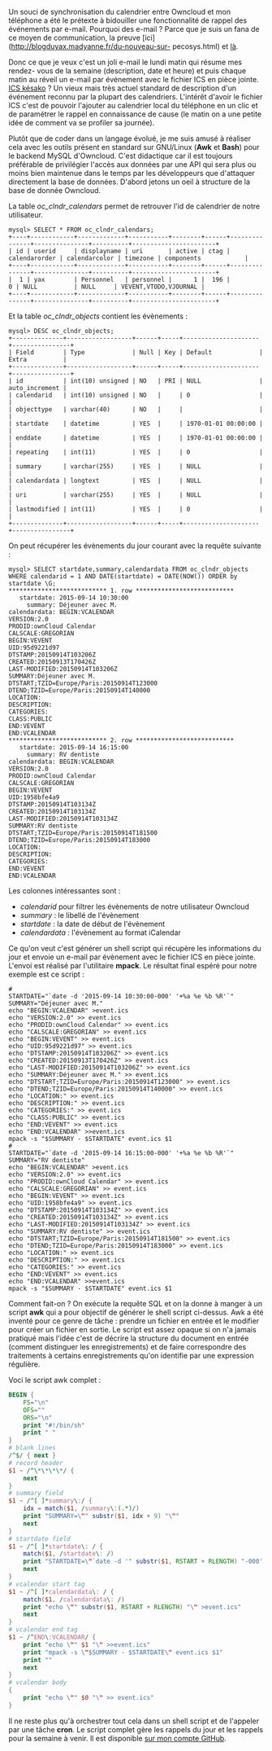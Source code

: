 <!-- title: Jouons avec Awk, Bash et Owncloud -->
<!-- category: GNU/Linux -->
<!-- tag: planet -->

Un souci de synchronisation du calendrier entre Owncloud et mon téléphone a
été le prétexte à bidouiller une fonctionnalité de rappel des événements par
e-mail.<!-- more --> Pourquoi des e-mail ? Parce que je suis un fana de ce moyen de
communication, la preuve [ici](http://blogduyax.madyanne.fr/du-nouveau-sur-
pecosys.html) et [là](http://blogduyax.madyanne.fr/srmail.html).

Donc ce que je veux c'est un joli e-mail le lundi matin qui résume mes rendez-
vous de la semaine (description, date et heure) et puis chaque matin au réveil
un e-mail par événement avec le fichier ICS en pièce jointe. [ICS
késako](https://fr.wikipedia.org/wiki/ICalendar) ? Un vieux mais très actuel
standard de description d'un événement reconnu par la plupart des calendriers.
L'intérêt d'avoir le fichier ICS c'est de pouvoir l'ajouter au calendrier
local du téléphone en un clic et de paramétrer le rappel en connaissance de
cause (le matin on a une petite idée de comment va se profiler sa journée).

Plutôt que de coder dans un langage évolué, je me suis amusé à réaliser cela
avec les outils présent en standard sur GNU/Linux (**Awk** et **Bash**) pour
le backend MySQL d'Owncloud. C'est didactique car il est toujours préférable
de privilégier l'accès aux données par une API qui sera plus ou moins bien
maintenue dans le temps par les développeurs que d'attaquer directement la
base de données. D'abord jetons un oeil à structure de la base de donnée
Owncloud.

La table *oc_clndr_calendars* permet de retrouver l'id de calendrier de notre
utilisateur.

    mysql> SELECT * FROM oc_clndr_calendars;
    +----+------------+-------------+-----------+--------+------+---------------+---------------+----------+-----------------------+
    | id | userid     | displayname | uri       | active | ctag | calendarorder | calendarcolor | timezone | components            |
    +----+------------+-------------+-----------+--------+------+---------------+---------------+----------+-----------------------+
    |  1 | yax        | Personnel   | personnel |      1 |  196 |             0 | NULL          | NULL     | VEVENT,VTODO,VJOURNAL |
    +----+------------+-------------+-----------+--------+------+---------------+---------------+----------+-----------------------+

Et la table *oc_clndr_objects* contient les évènements :

    mysql> DESC oc_clndr_objects;
    +--------------+------------------+------+-----+---------------------+----------------+
    | Field        | Type             | Null | Key | Default             | Extra          |
    +--------------+------------------+------+-----+---------------------+----------------+
    | id           | int(10) unsigned | NO   | PRI | NULL                | auto_increment |
    | calendarid   | int(10) unsigned | NO   |     | 0                   |                |
    | objecttype   | varchar(40)      | NO   |     |                     |                |
    | startdate    | datetime         | YES  |     | 1970-01-01 00:00:00 |                |
    | enddate      | datetime         | YES  |     | 1970-01-01 00:00:00 |                |
    | repeating    | int(11)          | YES  |     | 0                   |                |
    | summary      | varchar(255)     | YES  |     | NULL                |                |
    | calendardata | longtext         | YES  |     | NULL                |                |
    | uri          | varchar(255)     | YES  |     | NULL                |                |
    | lastmodified | int(11)          | YES  |     | 0                   |                |
    +--------------+------------------+------+-----+---------------------+----------------+

On peut récupérer les évènements du jour courant avec la requête suivante :

    mysql> SELECT startdate,summary,calendardata FROM oc_clndr_objects WHERE calendarid = 1 AND DATE(startdate) = DATE(NOW()) ORDER by startdate \G;
    *************************** 1. row ***************************
       startdate: 2015-09-14 10:30:00
         summary: Déjeuner avec M.
    calendardata: BEGIN:VCALENDAR
    VERSION:2.0
    PRODID:ownCloud Calendar
    CALSCALE:GREGORIAN
    BEGIN:VEVENT
    UID:95d9221d97
    DTSTAMP:20150914T103206Z
    CREATED:20150913T170426Z
    LAST-MODIFIED:20150914T103206Z
    SUMMARY:Déjeuner avec M.
    DTSTART;TZID=Europe/Paris:20150914T123000
    DTEND;TZID=Europe/Paris:20150914T140000
    LOCATION:
    DESCRIPTION:
    CATEGORIES:
    CLASS:PUBLIC
    END:VEVENT
    END:VCALENDAR
    *************************** 2. row ***************************
       startdate: 2015-09-14 16:15:00
         summary: RV dentiste
    calendardata: BEGIN:VCALENDAR
    VERSION:2.0
    PRODID:ownCloud Calendar
    CALSCALE:GREGORIAN
    BEGIN:VEVENT
    UID:1958bfe4a9
    DTSTAMP:20150914T103134Z
    CREATED:20150914T103134Z
    LAST-MODIFIED:20150914T103134Z
    SUMMARY:RV dentiste
    DTSTART;TZID=Europe/Paris:20150914T181500
    DTEND;TZID=Europe/Paris:20150914T183000
    LOCATION:
    DESCRIPTION:
    CATEGORIES:
    END:VEVENT
    END:VCALENDAR

Les colonnes intéressantes sont :

- *calendarid* pour filtrer les évènements de notre utilisateur Owncloud
- *summary* : le libellé de l'évènement
- *startdate* : la date de début de l'évènement
- *calendardata* : l'évènement au format iCalendar

Ce qu'on veut c'est générer un shell script qui récupère les informations du
jour et envoie un e-mail par évènement avec le fichier ICS en pièce jointe.
L'envoi est réalisé par l'utilitaire **mpack**. Le résultat final espéré pour
notre exemple est ce script :

``` shell
#
STARTDATE="`date -d '2015-09-14 10:30:00-000' '+%a %e %b %R'`"
SUMMARY="Déjeuner avec M."
echo "BEGIN:VCALENDAR" >event.ics
echo "VERSION:2.0" >> event.ics
echo "PRODID:ownCloud Calendar" >> event.ics
echo "CALSCALE:GREGORIAN" >> event.ics
echo "BEGIN:VEVENT" >> event.ics
echo "UID:95d9221d97" >> event.ics
echo "DTSTAMP:20150914T103206Z" >> event.ics
echo "CREATED:20150913T170426Z" >> event.ics
echo "LAST-MODIFIED:20150914T103206Z" >> event.ics
echo "SUMMARY:Déjeuner avec M." >> event.ics
echo "DTSTART;TZID=Europe/Paris:20150914T123000" >> event.ics
echo "DTEND;TZID=Europe/Paris:20150914T140000" >> event.ics
echo "LOCATION:" >> event.ics
echo "DESCRIPTION:" >> event.ics
echo "CATEGORIES:" >> event.ics
echo "CLASS:PUBLIC" >> event.ics
echo "END:VEVENT" >> event.ics
echo "END:VCALENDAR" >>event.ics
mpack -s "$SUMMARY - $STARTDATE" event.ics $1
#
STARTDATE="`date -d '2015-09-14 16:15:00-000' '+%a %e %b %R'`"
SUMMARY="RV dentiste"
echo "BEGIN:VCALENDAR" >event.ics
echo "VERSION:2.0" >> event.ics
echo "PRODID:ownCloud Calendar" >> event.ics
echo "CALSCALE:GREGORIAN" >> event.ics
echo "BEGIN:VEVENT" >> event.ics
echo "UID:1958bfe4a9" >> event.ics
echo "DTSTAMP:20150914T103134Z" >> event.ics
echo "CREATED:20150914T103134Z" >> event.ics
echo "LAST-MODIFIED:20150914T103134Z" >> event.ics
echo "SUMMARY:RV dentiste" >> event.ics
echo "DTSTART;TZID=Europe/Paris:20150914T181500" >> event.ics
echo "DTEND;TZID=Europe/Paris:20150914T183000" >> event.ics
echo "LOCATION:" >> event.ics
echo "DESCRIPTION:" >> event.ics
echo "CATEGORIES:" >> event.ics
echo "END:VEVENT" >> event.ics
echo "END:VCALENDAR" >>event.ics
mpack -s "$SUMMARY - $STARTDATE" event.ics $1
```

Comment fait-on ? On exécute la requête SQL et on la donne à manger à un
script **awk** qui a pour objectif de générer le shell script ci-dessus. Awk a
été inventé pour ce genre de tâche : prendre un fichier en entrée et le
modifier pour créer un fichier en sortie. Le script est assez opaque si on n'a
jamais pratiqué mais l'idée c'est de décrire la structure du document en
entrée (comment distinguer les enregistrements) et de faire correspondre des
traitements à certains enregistrements qu'on identifie par une expression
régulière.

Voci le script awk complet :

``` awk
BEGIN {
    FS="\n"    
    OFS=""
    ORS="\n"
    print "#!/bin/sh"
    print " "
}
# blank lines
/^$/ { next }
# record header
$1 ~ /^\*\*\*\*/ {
    next
}
# summary field
$1 ~ /^[ ]*summary\:/ {
    idx = match($1, /summary\:(.*)/)
    print "SUMMARY=\"" substr($1, idx + 9) "\""
    next
}
# startdate field
$1 ~ /^[ ]*startdate\: / {
    match($1, /startdate\: /)
    print "STARTDATE=\"`date -d '" substr($1, RSTART + RLENGTH) "-000' '+%a %e %b %R'`\""
    next
}
# vcalendar start tag
$1 ~ /^[ ]*calendardata\: / {
    match($1, /calendardata\: /)
    print "echo \"" substr($1, RSTART + RLENGTH) "\" >event.ics"
    next
}
# vcalendar end tag
$1 ~ /^END\:VCALENDAR/ {
    print "echo \"" $1 "\" >>event.ics"   
    print "mpack -s \"$SUMMARY - $STARTDATE\" event.ics $1"
    print ""     
    next
}
# vcalendar body
{            
    print "echo \"" $0 "\" >> event.ics"
}
```

Il ne reste plus qu'à orchestrer tout cela dans un shell script et de
l'appeler par une tâche **cron**. Le script complet gère les rappels du jour
et les rappels pour la semaine à venir. Il est disponible [sur mon compte
GitHub](https://github.com/kianby/owncloud_calremind).
